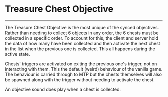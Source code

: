 # Treasure Chest Objective

---

The Treasure Chest Objective is the most unique of the synced objectives. Rather than needing to collect 6 objects in any order, the 6 chests must be collected in a specific order. To account for this, the client and server hold the data of how many have been collected and then activate the next chest in the list when the previous one is collected. This all happens during the active state.

Chests' triggers are activated on exiting the previous one's trigger, not on interacting with them. This the default (weird) behaviour of the vanilla game. The behaviour is carried through to MTP but the chests themselves will also be spawned along with the trigger without needing to activate the chest.

An objective sound does play when a chest is collected.
